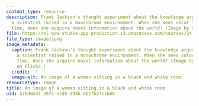 ```yaml
---
content_type: resource
description: Frank Jackson's thought experiment about the knowledge argument involves
  a scientist raised in a monochrome environment. When she sees color for the first
  time, does she acquire novel information about the world? (Image by truu on Flickr.)
file: https://ol-ocw-studio-app-production.s3.amazonaws.com/courses/24-729-topics-in-philosophy-of-language-modeling-representation-spring-2009/47bdda3426fcecd5d95b8b1fb27c1b68_24-729s09-th.jpg
file_type: image/jpeg
image_metadata:
  caption: Frank Jackson's thought experiment about the knowledge argument involves
    a scientist raised in a monochrome environment. When she sees color for the first
    time, does she acquire novel information about the world? (Image by [truu](http://www.flickr.com/photos/truu/3816032553/)
    on Flickr.)
  credit: ''
  image-alt: An image of a woman sitting in a black and white room.
resourcetype: Image
title: An image of a woman sitting in a black and white room
uid: 47bdda34-26fc-ecd5-d95b-8b1fb27c1b68
---
```

